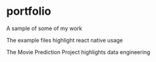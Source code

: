 # portfolio
A sample of some of my work


The example files highlight react native usage 

The Movie Prediction Project highlights data engineering
